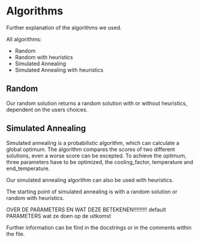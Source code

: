 # Algorithms

Further explanation of the algorithms we used.

All algorithms:
- Random
- Random with heuristics
- Simulated Annealing
- Simulated Annealing with heuristics

## Random

Our random solution returns a random solution with or without heuristics,
dependent on the users choices.

## Simulated Annealing

Simulated annealing is a probabilistic algorithm, which can calculate a global
optimum. The algorithm compares the scores of two different solutions, even a
worse score can be excepted. To achieve the optimum, three parameters have
to be optimized, the cooling_factor, temperature and end_temperature.

Our simulated annealing algorithm can also be used with heuristics.

The starting point of simulated annealing is with a random solution or random
with heuristics.

OVER DE PARAMETERS EN WAT DEZE BETEKENEN!!!!!!!!!
default PARAMETERS
wat ze doen op de uitkomst


Further information can be find in the docstrings or in the comments within
the file.
